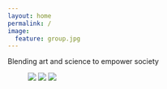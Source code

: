 ```yaml
---
layout: home
permalink: /
image:
  feature: group.jpg
---
```

Blending art and science to empower society

<figure class="half">
  <img src="https://fluxnetair.github.io/images/FLUXNET_logo.png" >
  <img src="https://fluxnetair.github.io/images/nsf_logo.png" >
  <img src="https://fluxnetair.github.io/images/prax_logo.png" >
</figure>
